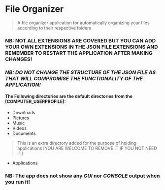 # File Organizer

> A file organizer application for automatically organizing your files according to their respective folders

### NB: NOT ALL EXTENSIONS ARE COVERED BUT YOU CAN ADD YOUR OWN EXTENSIONS IN THE JSON FILE EXTENSIONS AND REMEMBER TO RESTART THE APPLICATION AFTER MAKING CHANGES!

### ***NB: DO NOT CHANGE THE STRUCTURE OF THE JSON FILE AS THAT WILL COMPROMISE THE FUNCTIONALITY OF THE APPLICATION!***

#### The Following directories are the default directories from the [COMPUTER_USERPROFILE]:

* Downloads
* Pictures
* Music
* Videos
* Documents

> This is an extra directory added for the purpose of holding applications [YOU ARE WELCOME TO REMOVE IT IF YOU NOT NEED IT]

* Applications

### NB: The app does not show any ***GUI*** nor ***CONSOLE*** output when you run it!
